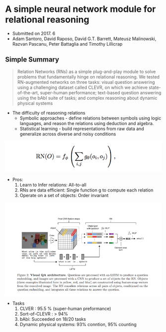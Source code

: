 # A simple neural network module for relational reasoning

- Submitted on 2017. 6
- Adam Santoro, David Raposo, David G.T. Barrett, Mateusz Malinowski, Razvan Pascanu, Peter Battaglia and Timothy Lillicrap

## Simple Summary

>  Relation Networks (RNs) as a simple plug-and-play module to solve problems that fundamentally hinge on relational reasoning. We tested RN-augmented networks on three tasks: visual question answering using a challenging dataset called CLEVR, on which we achieve state-of-the-art, super-human performance; text-based question answering using the bAbI suite of tasks; and complex reasoning about dynamic physical systems

- The difficulty of reasoning relations
	- Symbolic approaches - define relations between symbols using logic languages, and reason the relations using deduction and algebra.
	- Statistical learning - build representations from raw data and generalize across diverse and noisy conditions

![images](../../images/relational_network_1.png)

- Pros:
	1. Learn to Infer relations: All-to-all
	2. RNs are data efficient: Single function g to compute each relation
	3. Operate on a set of objects: Order invariant

![images](../../images/relational_network_2.png)

- Tasks
	1. CLVER : 95.5 % (super-human preformance)
	2. Sort-of-CLEVR : > 94%
	3. bAbi: Succeeded on 18/20 tasks
	4. Dynamic physical systems: 93% conntion, 95% counting